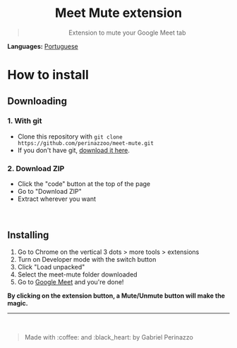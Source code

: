 <h1 align="center">Meet Mute extension</h1>

<blockquote align="center">Extension to mute your Google Meet tab</blockquote>

<strong>Languages:</strong> <a href="./pt-README.md">Portuguese</a>

# How to install

## Downloading

### 1. With git

* Clone this repository with `git clone https://github.com/perinazzoo/meet-mute.git`
* If you don't have git, <a href="https://git-scm.com/downloads">download it here</a>.

### 2. Download ZIP

* Click the "code" button at the top of the page
* Go to "Download ZIP"
* Extract wherever you want

</br>

## Installing

1. Go to Chrome on the vertical 3 dots > more tools > extensions
2. Turn on Developer mode with the switch button
3. Click "Load unpacked"
4. Select the meet-mute folder downloaded
5. Go to <a href="https://meet.google.com">Google Meet</a> and you're done!

**By clicking on the extension button, a Mute/Unmute button will make the magic.**

<hr/>
<br/>
<blockquote>Made with :coffee: and :black_heart: by Gabriel Perinazzo</blockquote>
